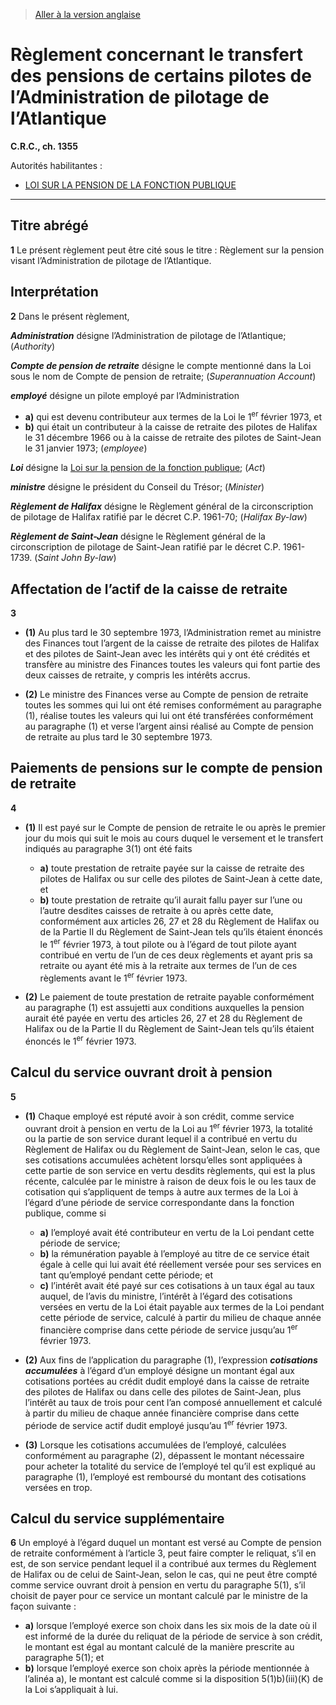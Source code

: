> [Aller à la version anglaise](/en/Regulations/Consolidated%20Regulations%20of%20Canada/1301-1400/C.R.C.,%20c.%201355.md)

# Règlement concernant le transfert des pensions de certains pilotes de l’Administration de pilotage de l’Atlantique

**C.R.C., ch. 1355**

Autorités habilitantes : 
- [LOI SUR LA PENSION DE LA FONCTION PUBLIQUE](/fr/Lois/Lois%20révisées%20du%20Canada/P/P-36.md)

----------



## Titre abrégé


**1** Le présent règlement peut être cité sous le titre : Règlement sur la pension visant l’Administration de pilotage de l’Atlantique.




## Interprétation


**2** Dans le présent règlement,

***Administration*** désigne l’Administration de pilotage de l’Atlantique; (*Authority*)

***Compte de pension de retraite*** désigne le compte mentionné dans la Loi sous le nom de Compte de pension de retraite; (*Superannuation Account*)

***employé*** désigne un pilote employé par l’Administration
- **a)** qui est devenu contributeur aux termes de la Loi le 1<sup>er</sup> février 1973, et
- **b)** qui était un contributeur à la caisse de retraite des pilotes de Halifax le 31 décembre 1966 ou à la caisse de retraite des pilotes de Saint-Jean le 31 janvier 1973; (*employee*)

***Loi*** désigne la [Loi sur la pension de la fonction publique](/fr/Lois/Lois%20révisées%20du%20Canada/P/P-36.md); (*Act*)

***ministre*** désigne le président du Conseil du Trésor; (*Minister*)

***Règlement de Halifax*** désigne le Règlement général de la circonscription de pilotage de Halifax ratifié par le décret C.P. 1961-70; (*Halifax By-law*)

***Règlement de Saint-Jean*** désigne le Règlement général de la circonscription de pilotage de Saint-Jean ratifié par le décret C.P. 1961-1739. (*Saint John By-law*)




## Affectation de l’actif de la caisse de retraite


**3** 

- **(1)** Au plus tard le 30 septembre 1973, l’Administration remet au ministre des Finances tout l’argent de la caisse de retraite des pilotes de Halifax et des pilotes de Saint-Jean avec les intérêts qui y ont été crédités et transfère au ministre des Finances toutes les valeurs qui font partie des deux caisses de retraite, y compris les intérêts accrus.

- **(2)** Le ministre des Finances verse au Compte de pension de retraite toutes les sommes qui lui ont été remises conformément au paragraphe (1), réalise toutes les valeurs qui lui ont été transférées conformément au paragraphe (1) et verse l’argent ainsi réalisé au Compte de pension de retraite au plus tard le 30 septembre 1973.




## Paiements de pensions sur le compte de pension de retraite


**4** 

- **(1)** Il est payé sur le Compte de pension de retraite le ou après le premier jour du mois qui suit le mois au cours duquel le versement et le transfert indiqués au paragraphe 3(1) ont été faits
	- **a)** toute prestation de retraite payée sur la caisse de retraite des pilotes de Halifax ou sur celle des pilotes de Saint-Jean à cette date, et
	- **b)** toute prestation de retraite qu’il aurait fallu payer sur l’une ou l’autre desdites caisses de retraite à ou après cette date, conformément aux articles 26, 27 et 28 du Règlement de Halifax ou de la Partie II du Règlement de Saint-Jean tels qu’ils étaient énoncés le 1<sup>er</sup> février 1973,
à tout pilote ou à l’égard de tout pilote ayant contribué en vertu de l’un de ces deux règlements et ayant pris sa retraite ou ayant été mis à la retraite aux termes de l’un de ces règlements avant le 1<sup>er</sup> février 1973.

- **(2)** Le paiement de toute prestation de retraite payable conformément au paragraphe (1) est assujetti aux conditions auxquelles la pension aurait été payée en vertu des articles 26, 27 et 28 du Règlement de Halifax ou de la Partie II du Règlement de Saint-Jean tels qu’ils étaient énoncés le 1<sup>er</sup> février 1973.




## Calcul du service ouvrant droit à pension


**5** 

- **(1)** Chaque employé est réputé avoir à son crédit, comme service ouvrant droit à pension en vertu de la Loi au 1<sup>er</sup> février 1973, la totalité ou la partie de son service durant lequel il a contribué en vertu du Règlement de Halifax ou du Règlement de Saint-Jean, selon le cas, que ses cotisations accumulées achètent lorsqu’elles sont appliquées à cette partie de son service en vertu desdits règlements, qui est la plus récente, calculée par le ministre à raison de deux fois le ou les taux de cotisation qui s’appliquent de temps à autre aux termes de la Loi à l’égard d’une période de service correspondante dans la fonction publique, comme si
	- **a)** l’employé avait été contributeur en vertu de la Loi pendant cette période de service;
	- **b)** la rémunération payable à l’employé au titre de ce service était égale à celle qui lui avait été réellement versée pour ses services en tant qu’employé pendant cette période; et
	- **c)** l’intérêt avait été payé sur ces cotisations à un taux égal au taux auquel, de l’avis du ministre, l’intérêt à l’égard des cotisations versées en vertu de la Loi était payable aux termes de la Loi pendant cette période de service, calculé à partir du milieu de chaque année financière comprise dans cette période de service jusqu’au 1<sup>er</sup> février 1973.

- **(2)** Aux fins de l’application du paragraphe (1), l’expression ***cotisations accumulées*** à l’égard d’un employé désigne un montant égal aux cotisations portées au crédit dudit employé dans la caisse de retraite des pilotes de Halifax ou dans celle des pilotes de Saint-Jean, plus l’intérêt au taux de trois pour cent l’an composé annuellement et calculé à partir du milieu de chaque année financière comprise dans cette période de service actif dudit employé jusqu’au 1<sup>er</sup> février 1973.

- **(3)** Lorsque les cotisations accumulées de l’employé, calculées conformément au paragraphe (2), dépassent le montant nécessaire pour acheter la totalité du service de l’employé tel qu’il est expliqué au paragraphe (1), l’employé est remboursé du montant des cotisations versées en trop.




## Calcul du service supplémentaire


**6** Un employé à l’égard duquel un montant est versé au Compte de pension de retraite conformément à l’article 3, peut faire compter le reliquat, s’il en est, de son service pendant lequel il a contribué aux termes du Règlement de Halifax ou de celui de Saint-Jean, selon le cas, qui ne peut être compté comme service ouvrant droit à pension en vertu du paragraphe 5(1), s’il choisit de payer pour ce service un montant calculé par le ministre de la façon suivante :
- **a)** lorsque l’employé exerce son choix dans les six mois de la date où il est informé de la durée du reliquat de la période de service à son crédit, le montant est égal au montant calculé de la manière prescrite au paragraphe 5(1); et
- **b)** lorsque l’employé exerce son choix après la période mentionnée à l’alinéa a), le montant est calculé comme si la disposition 5(1)b)(iii)(K) de la Loi s’appliquait à lui.


